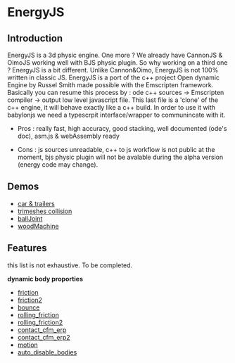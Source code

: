 
# EnergyJS

## Introduction

EnergyJS is a  3d physic engine. One more ? We already have CannonJS & OimoJS working well with BJS physic  plugin. So why working on a third one ? 
EnergyJS is a bit different. Unlike Cannon&Oimo, EnergyJS is not 100% written in classic JS. EnergyJS is a port of the c++ project Open dynamic Engine by Russel Smith made possible with the  Emscripten framework. Basically you can resume this process by  :  ode c++ sources → Emscripten compiler → output low level javascript file. This last file is a 'clone' of the c++ engine, it will behave exactly like  a c++ build. In order to use it with babylonjs we need a typescrpit interface/wrapper to communincate with it. 

* Pros : really fast, high accuracy, good stacking, well documented (ode's doc), asm.js & webAssembly ready

* Cons : js sources unreadable, c++ to js workflow is not public at the moment, bjs physic plugin will not be avalable during the alpha version (energy code may change).

## Demos

* [car & trailers](http://www.visualiser.fr/energy/index.php?ID=1)
* [trimeshes collision](http://www.visualiser.fr/energy/index.php?ID=15)
* [ballJoint](http://www.visualiser.fr/energy/index.php?ID=13)
* [woodMachine](http://www.visualiser.fr/energy/index.php?ID=12)

## Features
this list is not exhaustive. To be completed.

**dynamic body proporties**
* [friction](http://www.visualiser.fr/energy/index.php?ID=2)
* [friction2](http://www.visualiser.fr/energy/index.php?ID=4)
* [bounce](http://www.visualiser.fr/energy/index.php?ID=5)
* [rolling_friction](http://www.visualiser.fr/energy/index.php?ID=6)
* [rolling_friction2](http://www.visualiser.fr/energy/index.php?ID=7)
* [contact_cfm_erp](http://www.visualiser.fr/energy/index.php?ID=8)
* [contact_cfm_erp2](http://www.visualiser.fr/energy/index.php?ID=9)
* [motion](http://www.visualiser.fr/energy/index.php?ID=10)
* [auto_disable_bodies](http://www.visualiser.fr/energy/index.php?ID=11)












